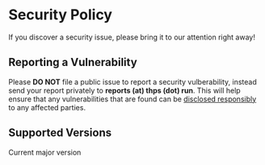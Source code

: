 # Security Policy

If you discover a security issue, please bring it to our attention right away!

## Reporting a Vulnerability
 
Please **DO NOT** file a public issue to report a security vulberability, instead send your report privately to **reports (at) thps (dot) run**. This will help ensure that any vulnerabilities that are found can be [disclosed responsibly](https://en.wikipedia.org/wiki/Responsible_disclosure) to any affected parties.

## Supported Versions

Current major version